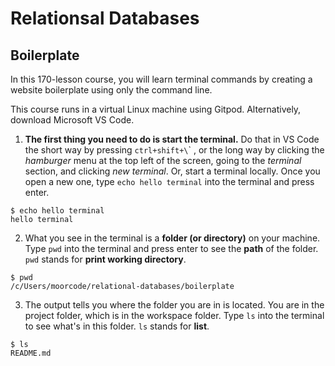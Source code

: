 # Relationsal Databases

## Boilerplate

In this 170-lesson course, you will learn terminal commands by creating a website boilerplate using only the command line.

This course runs in a virtual Linux machine using Gitpod. Alternatively, download Microsoft VS Code.

1. __The first thing you need to do is start the terminal.__ Do that in VS Code the short way by pressing `ctrl+shift+\`\` , or the long way by clicking the _hamburger_ menu at the top left of the screen, going to the _terminal_ section, and clicking _new terminal_. Or, start a terminal locally. Once you open a new one, type `echo hello terminal` into the terminal and press enter.

```
$ echo hello terminal
hello terminal
```

2. What you see in the terminal is a __folder (or directory)__ on your machine. Type `pwd` into the terminal and press enter to see the __path__ of the folder. `pwd` stands for __print working directory__.

```
$ pwd
/c/Users/moorcode/relational-databases/boilerplate
```

3. The output tells you where the folder you are in is located. You are in the project folder, which is in the workspace folder. Type `ls` into the terminal to see what's in this folder. `ls` stands for __list__.

```
$ ls
README.md
```